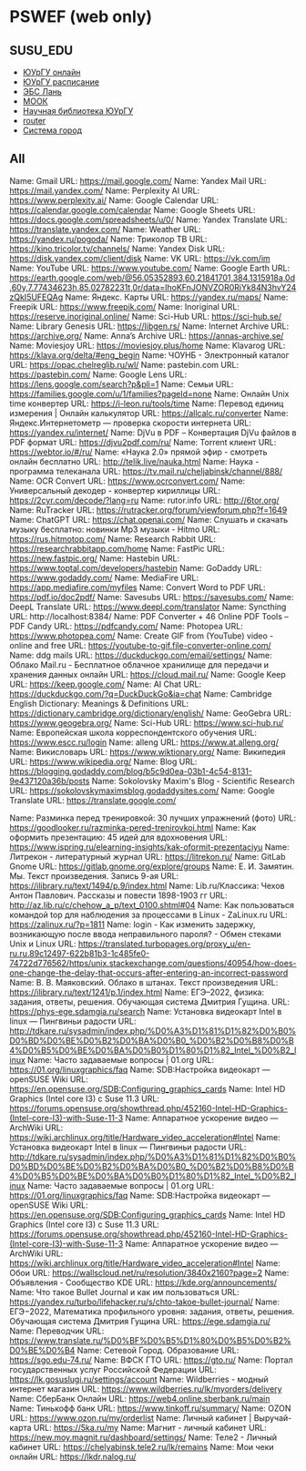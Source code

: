 # PSWEF (web only)

## SUSU_EDU

- [ЮУрГУ онлайн](https://edu.susu.ru/my/)
- [ЮУрГУ расписание](https://pwa.susu.ru/Auth?ReturnUrl=%2F)
- [ЭБС Лань](https://e.lanbook.com/)
- [МООК](https://mooc.susu.ru/moodle/my/)
- [Научная библиотека ЮУрГУ](https://lib.susu.ru/)
- [router](http://192.168.1.1/)
- [Система город](https://ivpaynew.chelinvest.ru/)

## All

Name: Gmail
URL: https://mail.google.com/
Name: Yandex Mail
URL: https://mail.yandex.com/
Name: Perplexity AI
URL: https://www.perplexity.ai/
Name: Google Calendar
URL: https://calendar.google.com/calendar
Name: Google Sheets
URL: https://docs.google.com/spreadsheets/u/0/
Name: Yandex Translate
URL: https://translate.yandex.com/
Name: Weather
URL: https://yandex.ru/pogoda/
Name: Триколор ТВ
URL: https://kino.tricolor.tv/channels/
Name: Yandex Disk
URL: https://disk.yandex.com/client/disk
Name: VK
URL: https://vk.com/im
Name: YouTube
URL: https://www.youtube.com/
Name: Google Earth
URL: https://earth.google.com/web/@56.05352893,60.21841701,384.1315918a,0d,60y,7.77434623h,85.02782231t,0r/data=IhoKFnJONVZOR0RiYk84N3hvY24zQkI5UFEQAg
Name: Яндекс. Карты
URL: https://yandex.ru/maps/
Name: Freepik
URL: https://www.freepik.com/
Name: Inoriginal
URL: https://reserve.inoriginal.online/
Name: Sci-Hub
URL: https://sci-hub.se/
Name: Library Genesis
URL: https://libgen.rs/
Name: Internet Archive
URL: https://archive.org/
Name: Anna’s Archive
URL: https://annas-archive.se/
Name: Moviesjoy
URL: https://moviesjoy.plus/home
Name: Klavarog
URL: https://klava.org/delta/#eng_begin
Name: ЧОУНБ - Электронный каталог
URL: https://opac.chelreglib.ru/wl/
Name: pastebin.com
URL: https://pastebin.com/
Name: Google Lens
URL: https://lens.google.com/search?p&pli=1
Name: Семьи
URL: https://families.google.com/u/1/families?pageId=none
Name: Онлайн Unix time конвертер
URL: https://i-leon.ru/tools/time
Name: Перевод единиц измерения | Онлайн калькулятор
URL: https://allcalc.ru/converter
Name: Яндекс.Интернетометр — проверка скорости интернета
URL: https://yandex.ru/internet/
Name: DjVu в PDF – Конвертация DjVu файлов в PDF формат
URL: https://djvu2pdf.com/ru/
Name: Torrent клиент
URL: https://webtor.io/#/ru/
Name: «Наука 2.0» прямой эфир - смотреть онлайн бесплатно
URL: http://telik.live/nauka.html
Name: Наука - программа телеканала
URL: https://tv.mail.ru/cheljabinsk/channel/888/
Name: OCR Convert
URL: https://www.ocrconvert.com/
Name: Универсальный декодер - конвертер кириллицы
URL: https://2cyr.com/decode/?lang=ru
Name: rutor.info
URL: http://6tor.org/
Name: RuTracker
URL: https://rutracker.org/forum/viewforum.php?f=1649
Name: ChatGPT
URL: https://chat.openai.com/
Name: Слушать и скачать музыку бесплатно: новинки Mp3 музыки - Hitmo
URL: https://rus.hitmotop.com/
Name: Research Rabbit
URL: https://researchrabbitapp.com/home
Name: FastPic
URL: https://new.fastpic.org/
Name: Hastebin
URL: https://www.toptal.com/developers/hastebin
Name: GoDaddy
URL: https://www.godaddy.com/
Name: MediaFire
URL: https://app.mediafire.com/myfiles
Name: Convert Word to PDF
URL: https://pdf.io/doc2pdf/
Name: Savesubs
URL: https://savesubs.com/
Name: DeepL Translate
URL: https://www.deepl.com/translator
Name: Syncthing
URL: http://localhost:8384/
Name: PDF Converter + 46 Online PDF Tools – PDF Candy
URL: https://pdfcandy.com/
Name: Photopea
URL: https://www.photopea.com/
Name: Create GIF from (YouTube) video - online and free
URL: https://youtube-to-gif.file-converter-online.com/
Name: ddg mails
URL: https://duckduckgo.com/email/settings/
Name: Облако Mail.ru - Бесплатное облачное хранилище для передачи и хранения данных онлайн
URL: https://cloud.mail.ru/
Name: Google Keep
URL: https://keep.google.com/
Name: AI Chat
URL: https://duckduckgo.com/?q=DuckDuckGo&ia=chat
Name: Cambridge English Dictionary: Meanings &amp; Definitions
URL: https://dictionary.cambridge.org/dictionary/english/
Name: GeoGebra
URL: https://www.geogebra.org/
Name: Sci-Hub
URL: https://www.sci-hub.ru/
Name: Европейская школа корреспондентского обучения
URL: https://www.escc.ru/login
Name: alleng
URL: https://www.at.alleng.org/
Name: Викисловарь
URL: https://www.wiktionary.org/
Name: Википедия
URL: https://www.wikipedia.org/
Name: Blog
URL: https://blogging.godaddy.com/blog/b5c9d0ea-03b1-4c54-8131-9e437120a36b/posts
Name: Sokolovsky Maxim&#39;s Blog - Scientific Research
URL: https://sokolovskymaximsblog.godaddysites.com/
Name: Google Translate
URL: https://translate.google.com/

Name: Разминка перед тренировкой: 30 лучших упражнений (фото)
URL: https://goodlooker.ru/razminka-pered-trenirovkoi.html
Name: Как оформить презентацию: 45 идей для вдохновения
URL: https://www.ispring.ru/elearning-insights/kak-oformit-prezentaciyu
Name: Литрекон - литературный журнал
URL: https://litrekon.ru/
Name: GitLab Gnome
URL: https://gitlab.gnome.org/explore/groups
Name: Е. И. Замятин. Мы. Текст произведения. Запись 9-ая
URL: https://ilibrary.ru/text/1494/p.9/index.html
Name: Lib.ru/Классика: Чехов Антон Павлович. Рассказы и повести 1898-1903 гг
URL: http://az.lib.ru/c/chehow_a_p/text_0100.shtml#04
Name: Как пользоваться командой top для наблюдения за процессами в Linux - ZaLinux.ru
URL: https://zalinux.ru/?p=1811
Name: login - Как изменить задержку, возникающую после ввода неправильного пароля? - Обмен стеками Unix и Linux
URL: https://translated.turbopages.org/proxy_u/en-ru.ru.89c12497-622b81b3-1c485fe0-74722d776562/https/unix.stackexchange.com/questions/40954/how-does-one-change-the-delay-that-occurs-after-entering-an-incorrect-password
Name: В. В. Маяковский. Облако в штанах. Текст произведения
URL: https://ilibrary.ru/text/1241/p.1/index.html
Name: ЕГЭ–2022, физика: задания, ответы, решения. Обучающая система Дмитрия Гущина.
URL: https://phys-ege.sdamgia.ru/search
Name: Установка видеокарт Intel в linux — Пингвиньи радости
URL: http://tdkare.ru/sysadmin/index.php/%D0%A3%D1%81%D1%82%D0%B0%D0%BD%D0%BE%D0%B2%D0%BA%D0%B0_%D0%B2%D0%B8%D0%B4%D0%B5%D0%BE%D0%BA%D0%B0%D1%80%D1%82_Intel_%D0%B2_linux
Name: Часто задаваемые вопросы | 01.org
URL: https://01.org/linuxgraphics/faq
Name: SDB:Настройка видеокарт — openSUSE Wiki
URL: https://en.opensuse.org/SDB:Configuring_graphics_cards
Name: Intel HD Graphics (Intel core I3) с Suse 11.3
URL: https://forums.opensuse.org/showthread.php/452160-Intel-HD-Graphics-(Intel-core-I3)-with-Suse-11-3
Name: Аппаратное ускорение видео — ArchWiki
URL: https://wiki.archlinux.org/title/Hardware_video_acceleration#Intel
Name: Установка видеокарт Intel в linux — Пингвиньи радости
URL: http://tdkare.ru/sysadmin/index.php/%D0%A3%D1%81%D1%82%D0%B0%D0%BD%D0%BE%D0%B2%D0%BA%D0%B0_%D0%B2%D0%B8%D0%B4%D0%B5%D0%BE%D0%BA%D0%B0%D1%80%D1%82_Intel_%D0%B2_linux
Name: Часто задаваемые вопросы | 01.org
URL: https://01.org/linuxgraphics/faq
Name: SDB:Настройка видеокарт — openSUSE Wiki
URL: https://en.opensuse.org/SDB:Configuring_graphics_cards
Name: Intel HD Graphics (Intel core I3) с Suse 11.3
URL: https://forums.opensuse.org/showthread.php/452160-Intel-HD-Graphics-(Intel-core-I3)-with-Suse-11-3
Name: Аппаратное ускорение видео — ArchWiki
URL: https://wiki.archlinux.org/title/Hardware_video_acceleration#Intel
Name: Обои
URL: https://wallscloud.net/ru/resolution/3840x2160?page=2
Name: Объявления - Сообщество KDE
URL: https://kde.org/announcements/
Name: Что такое Bullet Journal и как им пользоваться
URL: https://yandex.ru/turbo/lifehacker.ru/s/chto-takoe-bullet-journal/
Name: ЕГЭ−2022, Математика профильного уровня: задания, ответы, решения. Обучающая система Дмитрия Гущина
URL: https://ege.sdamgia.ru/
Name: Переводчик
URL: https://www.translate.ru/%D0%BF%D0%B5%D1%80%D0%B5%D0%B2%D0%BE%D0%B4
Name: Сетевой Город. Образование
URL: https://sgo.edu-74.ru/
Name: ВФСК ГТО
URL: https://gto.ru/
Name: Портал государственных услуг Российской Федерации
URL: https://lk.gosuslugi.ru/settings/account
Name: Wildberries - модный интернет магазин
URL: https://www.wildberries.ru/lk/myorders/delivery
Name: СберБанк Онлайн
URL: https://web4.online.sberbank.ru/main
Name: Тинькофф банк
URL: https://www.tinkoff.ru/summary/
Name: OZON
URL: https://www.ozon.ru/my/orderlist
Name: Личный кабинет | Выручай-карта
URL: https://5ka.ru/my
Name: Магнит - личный кабинет
URL: https://new.moy.magnit.ru/dashboard/settings/
Name: Теле2 - Личный кабинет
URL: https://chelyabinsk.tele2.ru/lk/remains
Name: Мои чеки онлайн
URL: https://lkdr.nalog.ru/

